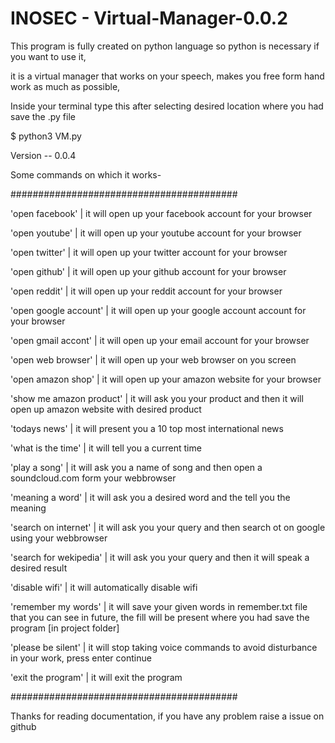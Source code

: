 # INOSEC - Virtual-Manager-0.0.2

This program is fully created on python language so python is necessary if you want to use it,

it is a virtual manager that works on your speech, makes you free form hand work as much as possible,


Inside your terminal type this after selecting desired location where you had save the .py file

$ python3 VM.py


Version -- 0.0.4

Some commands on which it works-

#########################################

'open facebook' | it will open up your facebook account for your browser

'open youtube' | it will open up your youtube account for your browser

'open twitter' | it will open up your twitter account for your browser

'open github' | it will open up your github account for your browser

'open reddit' | it will open up your reddit account for your browser

'open google account' | it will open up your google account account for your browser

'open gmail accont' | it will open up your email account for your browser

'open web browser' | it will open up your web browser on you screen

'open amazon shop' | it will open up your amazon website for your browser 

'show me amazon product' | it will ask you your product and then it will open up amazon website with desired product

'todays news' | it will present you a 10 top most international news

'what is the time' | it will tell you a current time

'play a song' | it will ask you a name of song and then open a soundcloud.com form your webbrowser

'meaning a word' | it will ask you a desired word and the tell you the meaning

'search on internet' | it will ask you your query and then search ot on google using your webbrowser

'search for wekipedia' | it will ask you your query and then it will speak a desired result

'disable wifi' | it will automatically disable wifi

'remember my words' | it will save your given words in remember.txt file that you can see in future, the fill will be present where you had save the program [in project folder]

'please be silent' | it will stop taking voice commands to avoid disturbance in your work, press enter continue

'exit the program' | it will exit the program

#########################################

Thanks for reading documentation, if you have any problem raise a issue on github
